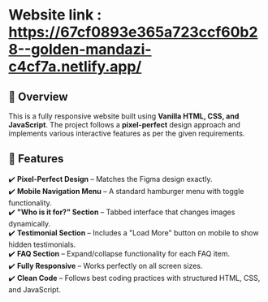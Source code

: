# Website link : https://67cf0893e365a723ccf60b28--golden-mandazi-c4cf7a.netlify.app/

## 🚀 Overview
This is a fully responsive website built using **Vanilla HTML, CSS, and JavaScript**. The project follows a **pixel-perfect** design approach and implements various interactive features as per the given requirements.

## 📌 Features
✔️ **Pixel-Perfect Design** – Matches the Figma design exactly.  
✔️ **Mobile Navigation Menu** – A standard hamburger menu with toggle functionality.  
✔️ **"Who is it for?" Section** – Tabbed interface that changes images dynamically.  
✔️ **Testimonial Section** – Includes a "Load More" button on mobile to show hidden testimonials.  
✔️ **FAQ Section** – Expand/collapse functionality for each FAQ item.  
✔️ **Fully Responsive** – Works perfectly on all screen sizes.  
✔️ **Clean Code** – Follows best coding practices with structured HTML, CSS, and JavaScript.

